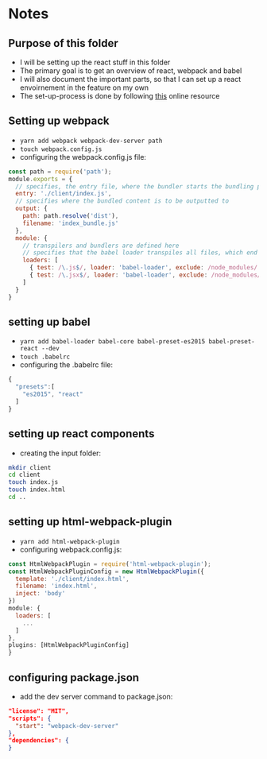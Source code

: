 # Notes
## Purpose of this folder
- I will be setting up the react stuff in this folder
- The primary goal is to get an overview of react, webpack and babel
- I will also document the important parts, so that I can set up a react envoirnement in the feature
on my own
- The set-up-process is done by following
[this](https://scotch.io/tutorials/setup-a-react-environment-using-webpack-and-babel) online resource

## Setting up webpack
- `yarn add webpack webpack-dev-server path`
- `touch webpack.config.js`
- configuring the webpack.config.js file:
```javascript
const path = require('path');
module.exports = {
  // specifies, the entry file, where the bundler starts the bundling process
  entry: './client/index.js',   
  // specifies where the bundled content is to be outputted to
  output: {                   
    path: path.resolve('dist'),
    filename: 'index_bundle.js'
  },
  module: {
    // transpilers and bundlers are defined here
    // specifies that the babel loader transpiles all files, which end with 'js' or 'jsx'
    loaders: [
      { test: /\.js$/, loader: 'babel-loader', exclude: /node_modules/ },
      { test: /\.jsx$/, loader: 'babel-loader', exclude: /node_modules/ }
    ]
  }
}
```

## setting up babel
- `yarn add babel-loader babel-core babel-preset-es2015 babel-preset-react --dev`
- `touch .babelrc`
- configuring the .babelrc file:
```js
{
  "presets":[
    "es2015", "react"
  ]
}
```

## setting up react components
- creating the input folder:
```bash
mkdir client
cd client
touch index.js
touch index.html
cd ..
```

## setting up html-webpack-plugin
- `yarn add html-webpack-plugin`
- configuring webpack.config.js:
```js
const HtmlWebpackPlugin = require('html-webpack-plugin');
const HtmlWebpackPluginConfig = new HtmlWebpackPlugin({
  template: './client/index.html',
  filename: 'index.html',
  inject: 'body'
})
module: {
  loaders: [
    ...
  ]
},
plugins: [HtmlWebpackPluginConfig]
}
```

## configuring package.json
- add the dev server command to package.json:
```json
"license": "MIT",
"scripts": {
  "start": "webpack-dev-server"
},
"dependencies": {
}
```
